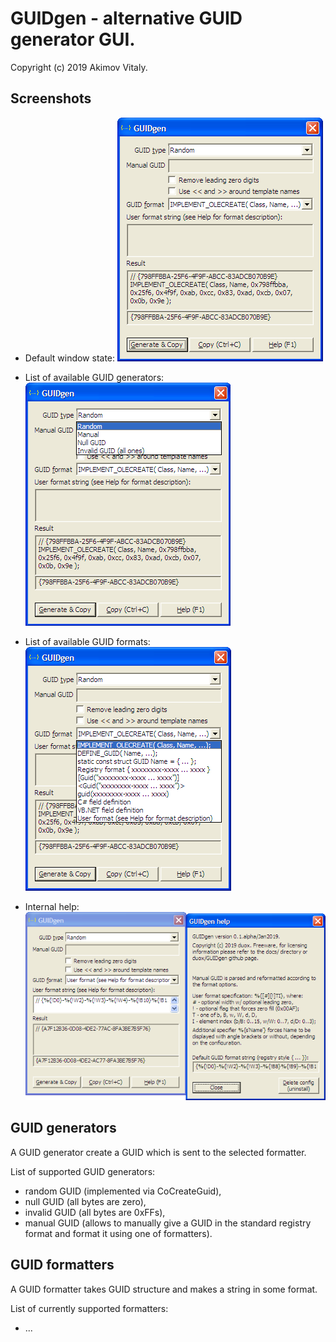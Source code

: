 GUIDgen - alternative GUID generator GUI.
==============================================

Copyright (c) 2019 Akimov Vitaly.

Screenshots
-----------------

* Default window state:
![Default window](https://github.com/duox/guidgen/blob/master/docs/images/screenshot01.png)

* List of available GUID generators:
![GUID generators](https://github.com/duox/guidgen/blob/master/docs/images/screenshot02.png)

* List of available GUID formats:
![GUID formats](https://github.com/duox/guidgen/blob/master/docs/images/screenshot03.png)

* Internal help:
![Help window](https://github.com/duox/guidgen/blob/master/docs/images/screenshot04.png)

GUID generators
-----------------

A GUID generator create a GUID which is sent to the selected formatter.

List of supported GUID generators:
- random GUID (implemented via CoCreateGuid),
- null GUID (all bytes are zero),
- invalid GUID (all bytes are 0xFFs),
- manual GUID (allows to manually give a GUID in the standard registry format and format it using one of formatters).

GUID formatters
-----------------

A GUID formatter takes GUID structure and makes a string in some format.

List of currently supported formatters:
- ...
